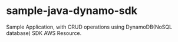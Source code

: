 # sample-java-dynamo-sdk
Sample Application, with CRUD operations using DynamoDB(NoSQL database) SDK AWS Resource.
